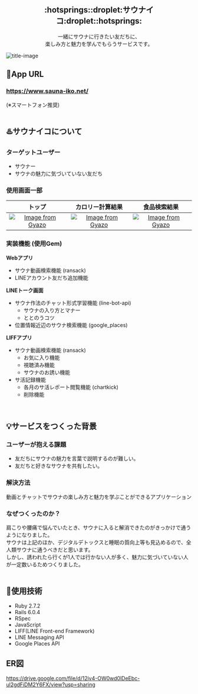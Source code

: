 <h2 align="center">:hotsprings::droplet:サウナイコ:droplet::hotsprings:</h2>
<p align="center">一緒にサウナに行きたい友だちに、<br>楽しみ方と魅力を学んでもらうサービスです。</p>

![title-image](https://user-images.githubusercontent.com/83480020/159718387-5a910a4c-2d7c-4cf1-bbe3-8fd1cd09c9e9.png)

## :link:App URL
### https://www.sauna-iko.net/
(※スマートフォン推奨)
<br>
<br>

## :hotsprings:サウナイコについて
### ターゲットユーザー
- サウナー
- サウナの魅力に気づいていない友だち

### 使用画面一部
|                                                               トップ                                                                |                                                          カロリー計算結果                                                           |                                                            食品検索結果                                                             |
| :---------------------------------------------------------------------------------------------------------------------------------: | :---------------------------------------------------------------------------------------------------------------------------------: | :---------------------------------------------------------------------------------------------------------------------------------: |
| [![Image from Gyazo](https://i.gyazo.com/4deb5fab9b010287c4d07bb787a87ef8.gif)](https://gyazo.com/4deb5fab9b010287c4d07bb787a87ef8) | [![Image from Gyazo](https://i.gyazo.com/94b69e3630c431a9091790ef8cdfd120.gif)](https://gyazo.com/94b69e3630c431a9091790ef8cdfd120) | [![Image from Gyazo](https://i.gyazo.com/0edffb3396c54a24dfe850a37d66033b.gif)](https://gyazo.com/0edffb3396c54a24dfe850a37d66033b) |

### 実装機能 (使用Gem)
**Webアプリ**
- サウナ動画検索機能 (ransack)
- LINEアカウント友だち追加機能

**LINEトーク画面**
- サウナ作法のチャット形式学習機能 (line-bot-api)
  - サウナの入り方とマナー
  - ととのうコツ
- 位置情報近辺のサウナ検索機能 (google_places)

**LIFFアプリ**
- サウナ動画検索機能 (ransack)
  - お気に入り機能
  - 視聴済み機能
  - サウナのお誘い機能
- サ活記録機能
  - 各月のサ活レポート閲覧機能 (chartkick)
  - 削除機能
<br>

## :bulb:サービスをつくった背景
### ユーザーが抱える課題
- 友だちにサウナの魅力を言葉で説明するのが難しい。
- 友だちと好きなサウナを共有したい。

### 解決方法
動画とチャットでサウナの楽しみ方と魅力を学ぶことができるアプリケーション

### なぜつくったのか？
肩こりや腰痛で悩んでいたとき、サウナに入ると解消できたのがきっかけで通うようになりました。<br>
サウナは上記のほか、デジタルデトックスと睡眠の質向上等も見込めるので、全人類サウナに通うべきだと思います。<br>
しかし、誘われたら行くが1人では行かない人が多く、魅力に気づいていない人が一定数いるためつくりました。
<br>
<br>

## :wrench:使用技術
- Ruby 2.7.2
- Rails 6.0.4
- RSpec
- JavaScript
- LIFF(LINE Front-end Framework)
- LINE Messaging API
- Google Places API

## ER図
https://drive.google.com/file/d/12iv4-OW0wd0lDeEbc-ul2gdFiDM2Y6FX/view?usp=sharing
